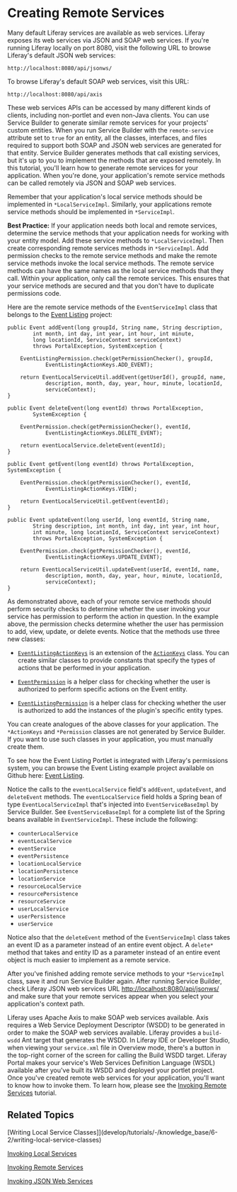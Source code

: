 # Creating Remote Services [](id=creating-remote-services)

Many default Liferay services are available as web services. Liferay exposes its
web services via JSON and SOAP web services. If you're running Liferay locally
on port 8080, visit the following URL to browse Liferay's default JSON web
services:

    http://localhost:8080/api/jsonws/

To browse Liferay's default SOAP web services, visit this URL:

    http://localhost:8080/api/axis

These web services APIs can be accessed by many different kinds of clients,
including non-portlet and even non-Java clients. You can use Service Builder to
generate similar remote services for your projects' custom entities. When you
run Service Builder with the `remote-service` attribute set to `true` for an
entity, all the classes, interfaces, and files required to support both SOAP and
JSON web services are generated for that entity. Service Builder generates
methods that call existing services, but it's up to you to implement the methods
that are exposed remotely. In this tutorial, you'll learn how to generate remote
services for your application. When you're done, your application's remote
service methods can be called remotely via JSON and SOAP web services. 

Remember that your application's local service methods should be implemented in
`*LocalServiceImpl`. Similarly, your applications remote service methods should
be implemented in `*ServiceImpl`.

<!--
This best practice appears in both 05-creating-local-service.markdown and
in 07-creating-remote-services.markdown. If you edit it, please update both
locations.
-->

**Best Practice:** If your application needs both local and remote services,
determine the service methods that your application needs for working with your
entity model. Add these service methods to `*LocalServiceImpl`. Then create
corresponding remote services methods in `*ServiceImpl`. Add permission checks
to the remote service methods and make the remote service methods invoke the
local service methods. The remote service methods can have the same names as the
local service methods that they call. Within your application, only call the
remote services. This ensures that your service methods are secured and that you
don't have to duplicate permissions code.

Here are the remote service methods of the `EventServiceImpl`
class that belongs to the
[Event Listing](https://github.com/liferay/liferay-docs/tree/6.2.x/develop/tutorials/code/tutorials-sdk/portlets/event-listing-portlet)
project:

	public Event addEvent(long groupId, String name, String description,
			int month, int day, int year, int hour, int minute,
			long locationId, ServiceContext serviceContext)
			throws PortalException, SystemException {

		EventListingPermission.check(getPermissionChecker(), groupId,
				EventListingActionKeys.ADD_EVENT);

		return EventLocalServiceUtil.addEvent(getUserId(), groupId, name,
				description, month, day, year, hour, minute, locationId,
				serviceContext);
	}

	public Event deleteEvent(long eventId) throws PortalException,
			SystemException {

		EventPermission.check(getPermissionChecker(), eventId,
				EventListingActionKeys.DELETE_EVENT);

		return eventLocalService.deleteEvent(eventId);
	}

	public Event getEvent(long eventId) throws PortalException, SystemException {

		EventPermission.check(getPermissionChecker(), eventId,
				EventListingActionKeys.VIEW);

		return EventLocalServiceUtil.getEvent(eventId);
	}

	public Event updateEvent(long userId, long eventId, String name,
			String description, int month, int day, int year, int hour,
			int minute, long locationId, ServiceContext serviceContext)
			throws PortalException, SystemException {

		EventPermission.check(getPermissionChecker(), eventId,
				EventListingActionKeys.UPDATE_EVENT);

		return EventLocalServiceUtil.updateEvent(userId, eventId, name,
				description, month, day, year, hour, minute, locationId,
				serviceContext);
	}

As demonstrated above, each of your remote service methods should perform
security checks to determine whether the user invoking your service has
permission to perform the action in question. In the example above, the
permission checks determine whether the user has permission to add, view,
update, or delete events. Notice that the methods use three new classes:

- [`EventListingActionKeys`](https://github.com/liferay/liferay-docs/blob/master/develop/tutorials/tutorials-sdk-6.2-ga3/portlets/event-listing-portlet/docroot/WEB-INF/src/com/liferay/docs/eventlisting/util/EventListingActionKeys.java)
  is an extension of the [`ActionKeys`](http://docs.liferay.com/portal/6.2/javadocs/com/liferay/portal/security/permission/ActionKeys.html)
  class. You can create similar classes to provide constants that specify the
  types of actions that be performed in your application. 

- [`EventPermission`](https://github.com/liferay/liferay-docs/blob/master/develop/tutorials/tutorials-sdk-6.2-ga3/portlets/event-listing-portlet/docroot/WEB-INF/src/com/liferay/docs/eventlisting/service/permission/EventPermission.java)
  is a helper class for checking whether the user is authorized to perform
  specific actions on the Event entity. 

- [`EventListingPermission`](https://github.com/liferay/liferay-docs/blob/master/develop/tutorials/tutorials-sdk-6.2-ga3/portlets/event-listing-portlet/docroot/WEB-INF/src/com/liferay/docs/eventlisting/service/permission/EventListingPermission.java)
  is a helper class for checking whether the user is authorized to add the
  instances of the plugin's specific entity types. 

You can create analogues of the above classes for your application. The
`*ActionKeys` and `*Permission` classes are not generated by Service Builder. If
you want to use such classes in your application, you must manually create them.

<!--
To learn about Liferay's permissions framework, please refer to the
[Security and Permissions](http://www.liferay.com/documentation/liferay-portal/6.2/development/-/ai/security-and-permissions-liferay-portal-6-2-dev-guide-06-en)
tutorial.
-->

To see how the Event Listing Portlet is integrated with Liferay's permissions
system, you can browse the Event Listing example project available on Github
here:
[Event Listing](https://github.com/liferay/liferay-docs/tree/6.2.x/develop/tutorials/code/tutorials-sdk/portlets/event-listing-portlet).

Notice the calls to the `eventLocalService` field's `addEvent`, `updateEvent`,
and `deleteEvent` methods. The `eventLocalService` field holds a Spring bean of
type `EventLocalServiceImpl` that's injected into `EventServiceBaseImpl` by
Service Builder. See `EventServiceBaseImpl` for a complete list of the Spring
beans available in `EventServiceImpl`. These include the following:

- `counterLocalService`
- `eventLocalService`
- `eventService`
- `eventPersistence`
- `locationLocalService`
- `locationPersistence`
- `locationService`
- `resourceLocalService`
- `resourcePersistence`
- `resourceService`
- `userLocalService`
- `userPersistence`
- `userService`

Notice also that the `deleteEvent` method of the `EventServiceImpl` class takes
an event ID as a parameter instead of an entire event object. A `delete*` method
that takes and entity ID as a parameter instead of an entire event object is
much easier to implement as a remote service.

After you've finished adding remote service methods to your `*ServiceImpl`
class, save it and run Service Builder again. After running Service Builder,
check Liferay JSON web services URL
[http://localhost:8080/api/jsonws/](http://localhost:8080/api/jsonws/)
and make sure that your remote services appear when you select your
application's context path.

Liferay uses Apache Axis to make SOAP web services available. Axis requires a
Web Service Deployment Descriptor (WSDD) to be generated in order to make the
SOAP web services available. Liferay provides a `build-wsdd` Ant target that
generates the WSDD. In Liferay IDE or Developer Studio, when viewing your
`service.xml` file in Overview mode, there's a button in the top-right
corner of the screen for calling the Build WSDD target. Liferay Portal makes
your service's Web Services Definition Language (WSDL) available after you've
built its WSDD and deployed your portlet project. Once you've created remote web
services for your application, you'll want to know how to invoke them. To learn
how, please see the [Invoking Remote Services](develop/tutorials/-/knowledge_base/6-2/what-is-service-builder) tutorial.

## Related Topics

[Writing Local Service Classes]](develop/tutorials/-/knowledge_base/6-2/writing-local-service-classes)

[Invoking Local Services](develop/tutorials/-/knowledge_base/6-2/invoking-local-services)

[Invoking Remote Services](develop/tutorials/-/knowledge_base/6-2/invoking-remote-services)

[Invoking JSON Web Services](develop/tutorials/-/knowledge_base/6-2/invoking-json-web-services)

